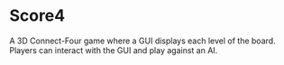 # Score4
A 3D Connect-Four game where a GUI displays each level of the board. Players can interact with the GUI and play against an AI.
